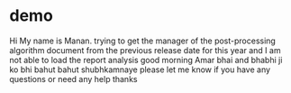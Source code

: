 # demo

Hi
My name is
Manan.
trying to get the manager of the post-processing algorithm 
document from the previous release date for this year and I am not able to load the report analysis 
good morning Amar bhai and bhabhi ji ko bhi bahut bahut shubhkamnaye 
please let me know if you have any questions or need any help thanks 
